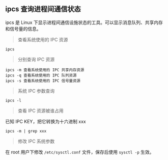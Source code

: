## ipcs 查询进程间通信状态

ipcs 是 Linux 下显示进程间通信设施状态的工具。可以显示消息队列、共享内存和信号量的信息。

> 查看系统使用的 IPC 资源

`ipcs`

> 分别查询 IPC 资源

```
ipcs -m 查看系统使用的 IPC 共享内存资源
ipcs -q 查看系统使用的 IPC 队列资源
ipcs -s 查看系统使用的 IPC 信号量资源
```

> 系统 IPC 参数查询

```
ipcs -l
```

> 查看 IPC 资源被谁占用

已知 IPC KEY，把它转换为十六进制 xxx

`ipcs -m | grep xxx`

> 修改 IPC 系统参数

在 root 用户下修改 `/etc/sysctl.conf` 文件，保存后使用 `sysctl -p` 生效。



